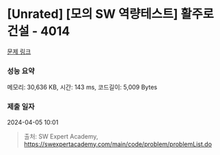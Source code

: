 # [Unrated] [모의 SW 역량테스트] 활주로 건설 - 4014 

[문제 링크](https://swexpertacademy.com/main/code/problem/problemDetail.do?contestProbId=AWIeW7FakkUDFAVH) 

### 성능 요약

메모리: 30,636 KB, 시간: 143 ms, 코드길이: 5,009 Bytes

### 제출 일자

2024-04-05 10:01



> 출처: SW Expert Academy, https://swexpertacademy.com/main/code/problem/problemList.do